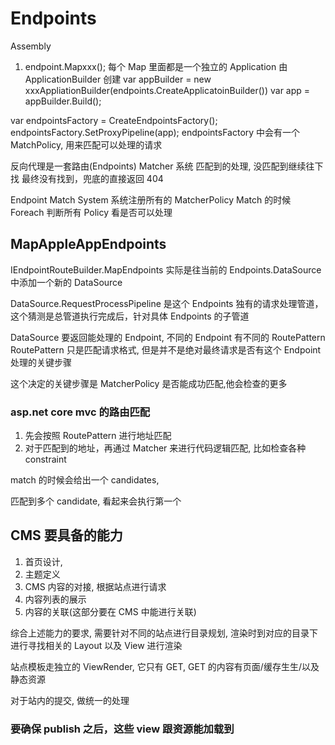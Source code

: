 ﻿# Endpoints

Assembly

1. endpoint.Mapxxx();
   每个 Map 里面都是一个独立的 Application
   由 ApplicationBuilder 创建
   var appBuilder = new xxxAppliationBuilder(endpoints.CreateApplicatoinBuilder())
   var app = appBuilder.Build();

var endpointsFactory = CreateEndpointsFactory();
endpointsFactory.SetProxyPipeline(app);
endpointsFactory 中会有一个 MatchPolicy, 用来匹配可以处理的请求

反向代理是一套路由(Endpoints) Matcher 系统
匹配到的处理, 没匹配到继续往下找
最终没有找到，兜底的直接返回 404

Endpoint Match System
系统注册所有的 MatcherPolicy
Match 的时候 Foreach 判断所有 Policy 看是否可以处理

## MapAppleAppEndpoints

IEndpointRouteBuilder.MapEndpoints 实际是往当前的 Endpoints.DataSource 中添加一个新的 DataSource

DataSource.RequestProcessPipeline 是这个 Endpoints 独有的请求处理管道，这个猜测是总管道执行完成后，针对具体 Endpoints 的子管道

DataSource 要返回能处理的 Endpoint,
不同的 Endpoint 有不同的 RoutePattern
RoutePattern 只是匹配请求格式, 但是并不是绝对最终请求是否有这个 Endpoint 处理的关键步骤

这个决定的关键步骤是 MatcherPolicy 是否能成功匹配,他会检查的更多

### asp.net core mvc 的路由匹配

1. 先会按照 RoutePattern 进行地址匹配
1. 对于匹配到的地址，再通过 Matcher 来进行代码逻辑匹配, 比如检查各种 constraint

match 的时候会给出一个 candidates,

匹配到多个 candidate, 看起来会执行第一个

## CMS 要具备的能力

1. 首页设计,
2. 主题定义
3. CMS 内容的对接, 根据站点进行请求
4. 内容列表的展示
5. 内容的关联(这部分要在 CMS 中能进行关联)

综合上述能力的要求, 需要针对不同的站点进行目录规划, 渲染时到对应的目录下进行寻找相关的 Layout 以及 View 进行渲染

站点模板走独立的 ViewRender, 它只有 GET,
GET 的内容有页面/缓存生生/以及静态资源

对于站内的提交, 做统一的处理

### 要确保 publish 之后，这些 view 跟资源能加载到

